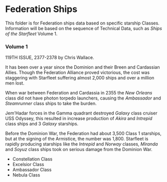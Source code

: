 
# Federation Ships

This folder is for Federation ships data based on specific starship Classes.
Information will be based on the sequence of Technical Data, such as _Ships of the Starfleet_ Volume 1. 


### Volume 1

119TH ISSUE, 2377-2378 by Chris Wallace. 

It has been over a year since the Dominion and their Breen and Cardassian Allies. Though the Federation Alliance proved victorious, the cost was staggering with Starfleet suffering almost 2,000 ships and over a million men lost.

When war between Federation and Cardassia in 2355 the _New Orleans_ class did not have photon torpedo launchers, causing the _Ambassador_ and _Steamrunner_ class ships to take the burden.

Jem'Hadar forces in the Gamma quadrant destroyed _Galaxy_ class cruiser USS Odyssey, this resulted in increase production of _Akira_ and _Intrepid_ class ships and 3 _Galaxy_ starships.

Before the Dominion War, the Federation had about 3,500 Class 1 starships, but at the signing of the Armistice, the number was 1,800. Starfleet is rapidly producing starships like the _Intrepid_ and _Norway_ classes, _Miranda_ and _Soyuz_ class ships took on serious damage from the Dominion War.

- Constellation Class
- Excelsior Class
- Ambassador Class
- Nebula Class
    
  
  
  
  
